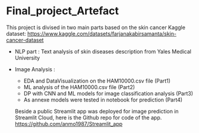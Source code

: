 # Final_project_Artefact

This project is divised in two main parts based on the skin cancer Kaggle dataset:
https://www.kaggle.com/datasets/farjanakabirsamanta/skin-cancer-dataset

- NLP part : Text analysis of skin diseases description from Yales Medical University
- Image Analysis :
    - EDA and DataVisualization on the HAM10000.csv file (Part1)
    - ML analysis of the HAM10000.csv file (Part2)
    - DP with CNN and ML models for image classification analysis (Part3)
    - As annexe models were tested in notebook for prediction (Part4)

  Beside a public Streamlit app was deployed for image prediction in Streamlit Cloud, here is the Github repo for code of the app.
  https://github.com/anmo1987/Streamlit_app
